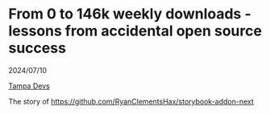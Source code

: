 # From 0 to 146k weekly downloads - lessons from accidental open source success

2024/07/10

[Tampa Devs](https://www.tampadevs.com/)

The story of https://github.com/RyanClementsHax/storybook-addon-next
